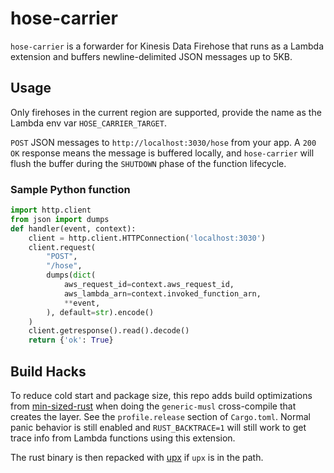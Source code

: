 # hose-carrier

`hose-carrier` is a forwarder for Kinesis Data Firehose that runs as a Lambda
extension and buffers newline-delimited JSON messages up to 5KB.

## Usage

Only firehoses in the current region are supported, provide the name as the
Lambda env var `HOSE_CARRIER_TARGET`.

`POST` JSON messages to `http://localhost:3030/hose` from your app. A `200 OK`
response means the message is buffered locally, and `hose-carrier` will flush
the buffer during the `SHUTDOWN` phase of the function lifecycle.

### Sample Python function

```python
import http.client
from json import dumps
def handler(event, context):
    client = http.client.HTTPConnection('localhost:3030')
    client.request(
        "POST",
        "/hose",
        dumps(dict(
            aws_request_id=context.aws_request_id,
            aws_lambda_arn=context.invoked_function_arn,
            **event,
        ), default=str).encode()
    )
    client.getresponse().read().decode()
    return {'ok': True}
```

## Build Hacks

To reduce cold start and package size, this repo adds build optimizations from
[min-sized-rust](https://github.com/johnthagen/min-sized-rust) when doing the
`generic-musl` cross-compile that creates the layer. See the `profile.release`
section of `Cargo.toml`. Normal panic behavior is still enabled and
`RUST_BACKTRACE=1` will still work to get trace info from Lambda functions using
this extension.

The rust binary is then repacked with [upx](https://github.com/upx/upx) if `upx`
is in the path.